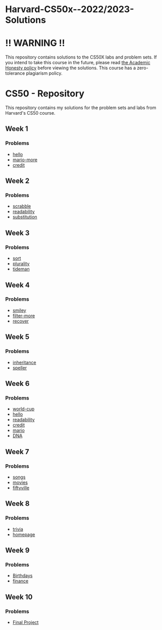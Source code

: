 # Harvard-CS50x--2022/2023-Solutions
# ‼️ WARNING ‼️
This repository contains solutions to the CS50X labs and problem sets. If you intend to take this course in the future, please read [the Academic Honesty policy](https://cs50.harvard.edu/x/2023/honesty/)
  before viewing the solutions.
This course has a zero-tolerance plagiarism policy.
# CS50 - Repository

This repository contains my solutions for the problem sets and labs from Harvard's CS50 course.


## Week 1

### Problems

- [hello](week1/lab1/hello)
- [mario-more](week1/pset1/mario-more)
- [credit](week1/pset1/credit)

## Week 2

### Problems

- [scrabble](week2/lab2/scrabble)
- [readability](week2/pset2/readability)
- [substitution](week2/pset2/substitution)

## Week 3

### Problems
- [sort](week3/lab3/sort)
- [plurality](week3/pset3/plurality)
- [tideman](week3/pset3/tideman)

## Week 4

### Problems
- [smiley](week4/lab4/smiley)
- [filter-more](week4/pset4/filter-more)
- [recover](week4/pset4/recover)


## Week 5

### Problems

- [inheritance](week5/lab5/inheritance)
- [speller](week5/pset5/speller)

## Week 6

### Problems
- [world-cup](week6/lab6/world-cup)
- [hello](week6/pset6/sentimental-hello)
- [readability](week6/pset6/sentimental-readability)
- [credit](week6/pset6/sentimental-credit)
- [mario](week6/pset6/sentimental-mario-more)
- [DNA](week6/pset6/dna)
## Week 7

### Problems
- [songs](week7/lab7/songs)
- [movies](week7/pset7/movies)
- [fiftyville](week7/pset7/fiftyville)

## Week 8

### Problems

- [trivia](week8/lab8/trivia)
- [homepage](week8/pset8/homepage)

## Week 9

### Problems

- [Birthdays](week9/lab9/birthdays)
- [finance](week9/pset9/finance)
## Week 10

### Problems

- [Final Project](https://github.com/Ayman-ing/Gym-Management-System)


